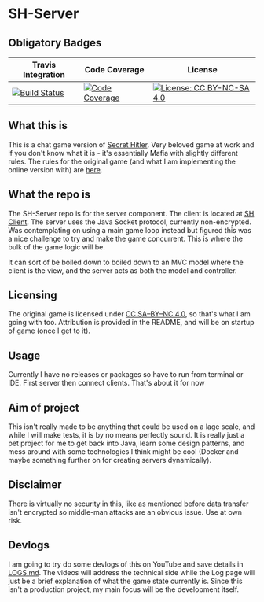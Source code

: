 # SH-Server
## Obligatory Badges
| Travis Integration | Code Coverage | License |
| ------------------ | ------------- | ------- |
| [![Build Status](https://travis-ci.org/nikmanG/SH-Server.svg?branch=master)](https://travis-ci.org/nikmanG/SH-Server) | [![Code Coverage](https://codecov.io/gh/nikmanG/SH-Server/branch/master/graph/badge.svg)](https://codecov.io/gh/nikmanG/SH-Server) | [![License: CC BY-NC-SA 4.0](https://licensebuttons.net/l/by-nc-sa/4.0/80x15.png)](https://creativecommons.org/licenses/by-nc-sa/4.0/) |

## What this is
This is a chat game version of [Secret Hitler](https://www.secrethitler.com/). Very beloved game at work and if you don't know what it is - it's essentially Mafia with slightly different rules.
The rules for the original game (and what I am implementing the online version with) are [here](https://secrethitler.com/assets/Secret_Hitler_Rules.pdf).

## What the repo is
The SH-Server repo is for the server component. The client is located at [SH Client](https://github.com/nikmanG/SHClient).
The server uses the Java Socket protocol, currently non-encrypted. 
Was contemplating on using a main game loop instead but figured this was a nice challenge to try and make the game concurrent.
This is where the bulk of the game logic will be. 

It can sort of be boiled down to boiled down to an MVC model where the client is the view, and the server acts as both the model and controller.

## Licensing
The original game is licensed under [CC SA–BY–NC 4.0](https://creativecommons.org/licenses/by-nc-sa/4.0/), so that's what I am going with too. Attribution is provided in the README, and will be on startup of game (once I get to it).

## Usage
Currently I have no releases or packages so have to run from terminal or IDE. First server then connect clients. That's about it for now

## Aim of project
This isn't really made to be anything that could be used on a lage scale, and while I will make tests, it is by no means perfectly sound. 
It is really just a pet project for me to get back into Java, learn some design patterns, and mess around with some technologies I think might be cool (Docker and maybe something further on for creating servers dynamically).

## Disclaimer
There is virtually no security in this, like as mentioned before data transfer isn't encrypted so middle-man attacks are an obvious issue. Use at own risk.

## Devlogs
I am going to try do some devlogs of this on YouTube and save details in [LOGS.md](LOGS.md). 
The videos will address the technical side while the Log page will just be a brief explanation of what the game state currently is.
Since this isn't a production project, my main focus will be the development itself.

